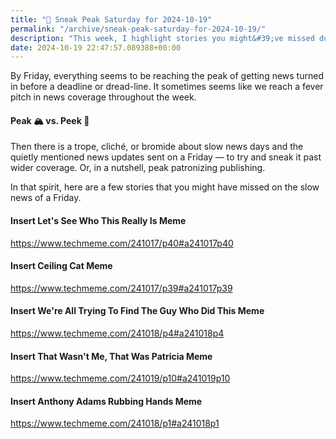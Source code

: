 ```yaml
---
title: "🔮 Sneak Peak Saturday for 2024-10-19"
permalink: "/archive/sneak-peak-saturday-for-2024-10-19/"
description: "This week, I highlight stories you might&#39;ve missed during Friday&#39;s news lull."
date: 2024-10-19 22:47:57.089388+00:00
---
```


<!-- buttondown-editor-mode: fancy --><p>By Friday, everything seems to be reaching the peak of getting news turned in before a deadline or dread-line. It sometimes seems like we reach a fever pitch in news coverage throughout the week.</p><h4>Peak 🏔️ vs. Peek 👀</h4><p>Then there is a trope, cliché, or bromide about slow news days and the quietly mentioned news updates sent on a Friday — to try and sneak it past wider coverage. Or, in a nutshell, peak patronizing publishing.</p><p>In that spirit, here are a few stories that you might have missed on the slow news of a Friday.</p><h4>Insert Let's See Who This Really Is Meme</h4><p><a target="_blank" rel="noopener noreferrer nofollow" href="https://www.techmeme.com/241017/p40#a241017p40">https://www.techmeme.com/241017/p40#a241017p40</a></p><h4>Insert Ceiling Cat Meme</h4><p><a target="_blank" rel="noopener noreferrer nofollow" href="https://www.techmeme.com/241017/p39#a241017p39">https://www.techmeme.com/241017/p39#a241017p39</a></p><h4>Insert We're All Trying To Find The Guy Who Did This Meme</h4><p><a target="_blank" rel="noopener noreferrer nofollow" href="https://www.techmeme.com/241018/p4#a241018p4">https://www.techmeme.com/241018/p4#a241018p4</a></p><h4>Insert That Wasn't Me, That Was Patricia Meme</h4><p><a target="_blank" rel="noopener noreferrer nofollow" href="https://www.techmeme.com/241019/p10#a241019p10">https://www.techmeme.com/241019/p10#a241019p10</a></p><h4>Insert Anthony Adams Rubbing Hands Meme</h4><p><a target="_blank" rel="noopener noreferrer nofollow" href="https://www.techmeme.com/241018/p1#a241018p1">https://www.techmeme.com/241018/p1#a241018p1</a></p>